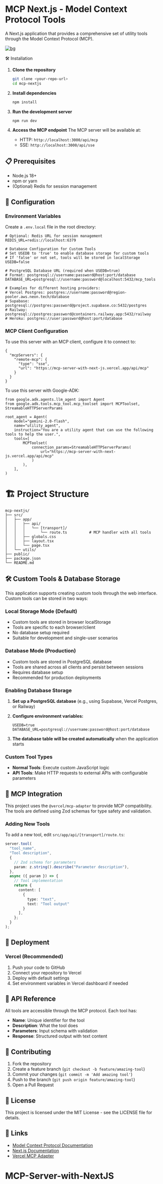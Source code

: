 # MCP Next.js - Model Context Protocol Tools

A Next.js application that provides a comprehensive set of utility tools through the Model Context Protocol (MCP).

<a href="https://mcp-server-with-next-js.vercel.app" target="_blank">
    <img src="public/preview.png" alt="bg"></img>
</a>

🛠️ Installation

1. **Clone the repository**

   ```bash
   git clone <your-repo-url>
   cd mcp-nextjs
   ```
2. **Install dependencies**

   ```bash
   npm install
   ```
3. **Run the development server**

   ```bash
   npm run dev
   ```
4. **Access the MCP endpoint**
   The MCP server will be available at:

   - HTTP: `http://localhost:3000/api/mcp`
   - SSE: `http://localhost:3000/api/sse`

## 📋 Prerequisites

- Node.js 18+
- npm or yarn
- (Optional) Redis for session management

## 🔧 Configuration

### Environment Variables

Create a `.env.local` file in the root directory:

```env
# Optional: Redis URL for session management
REDIS_URL=redis://localhost:6379

# Database Configuration for Custom Tools
# Set USEDB to 'true' to enable database storage for custom tools
# If 'false' or not set, tools will be stored in localStorage
USEDB=false

# PostgreSQL Database URL (required when USEDB=true)
# Format: postgresql://username:password@host:port/database
DATABASE_URL=postgresql://username:password@localhost:5432/mcp_tools

# Examples for different hosting providers:
# Vercel Postgres: postgres://username:password@region-pooler.aws.neon.tech/database
# Supabase: postgresql://postgres:password@project.supabase.co:5432/postgres
# Railway: postgresql://postgres:password@containers.railway.app:5432/railway
# Heroku: postgres://user:password@host:port/database
```

### MCP Client Configuration

To use this server with an MCP client, configure it to connect to:

```
{
  "mcpServers": {
    "remote-mcp": {
      "type": "sse",
      "url": "https://mcp-server-with-next-js.vercel.app/api/mcp"
    }
  }
}
```

To use this server with Google-ADK:

```
from google.adk.agents.llm_agent import Agent
from google.adk.tools.mcp_tool.mcp_toolset import MCPToolset, StreamableHTTPServerParams

root_agent = Agent(
    model="gemini-2.0-flash",
    name="utility_agent",
    instruction="You are a utility agent that can use the following tools to help the user.",
    tools=[
        MCPToolset(
            connection_params=StreamableHTTPServerParams(
                url="https://mcp-server-with-next-js.vercel.app/api/mcp"
            )
        ),
    ],
)
```

# 🏗️ Project Structure

```
mcp-nextjs/
├── src/
│   ├── app/
│   │   ├── api/
│   │   │   └── [transport]/
│   │   │       └── route.ts          # MCP handler with all tools
│   │   ├── globals.css
│   │   ├── layout.tsx
│   │   └── page.tsx
│   └── utils/
├── public/
├── package.json
└── README.md
```

## 🛠️ Custom Tools & Database Storage

This application supports creating custom tools through the web interface. Custom tools can be stored in two ways:

### Local Storage Mode (Default)

- Custom tools are stored in browser localStorage
- Tools are specific to each browser/client
- No database setup required
- Suitable for development and single-user scenarios

### Database Mode (Production)

- Custom tools are stored in PostgreSQL database
- Tools are shared across all clients and persist between sessions
- Requires database setup
- Recommended for production deployments

### Enabling Database Storage

1. **Set up a PostgreSQL database** (e.g., using Supabase, Vercel Postgres, or Railway)
2. **Configure environment variables:**

   ```env
   USEDB=true
   DATABASE_URL=postgresql://username:password@host:port/database
   ```
3. **The database table will be created automatically** when the application starts

### Custom Tool Types

- **Normal Tools**: Execute custom JavaScript logic
- **API Tools**: Make HTTP requests to external APIs with configurable parameters

## 🔌 MCP Integration

This project uses the `@vercel/mcp-adapter` to provide MCP compatibility. The tools are defined using Zod schemas for type safety and validation.

### Adding New Tools

To add a new tool, edit `src/app/api/[transport]/route.ts`:

```typescript
server.tool(
  "tool_name",
  "Tool description",
  {
    // Zod schema for parameters
    param: z.string().describe("Parameter description"),
  },
  async ({ param }) => {
    // Tool implementation
    return {
      content: [
        {
          type: "text",
          text: "Tool output"
        }
      ],
    };
  }
);
```

## 🚀 Deployment

### Vercel (Recommended)

1. Push your code to GitHub
2. Connect your repository to Vercel
3. Deploy with default settings
4. Set environment variables in Vercel dashboard if needed

## 📝 API Reference

All tools are accessible through the MCP protocol. Each tool has:

- **Name**: Unique identifier for the tool
- **Description**: What the tool does
- **Parameters**: Input schema with validation
- **Response**: Structured output with text content

## 🤝 Contributing

1. Fork the repository
2. Create a feature branch (`git checkout -b feature/amazing-tool`)
3. Commit your changes (`git commit -m 'Add amazing tool'`)
4. Push to the branch (`git push origin feature/amazing-tool`)
5. Open a Pull Request

## 📄 License

This project is licensed under the MIT License - see the LICENSE file for details.

## 🔗 Links

- [Model Context Protocol Documentation](https://modelcontextprotocol.io/)
- [Next.js Documentation](https://nextjs.org/docs)
- [Vercel MCP Adapter](https://www.npmjs.com/package/@vercel/mcp-adapter)

# MCP-Server-with-NextJS
